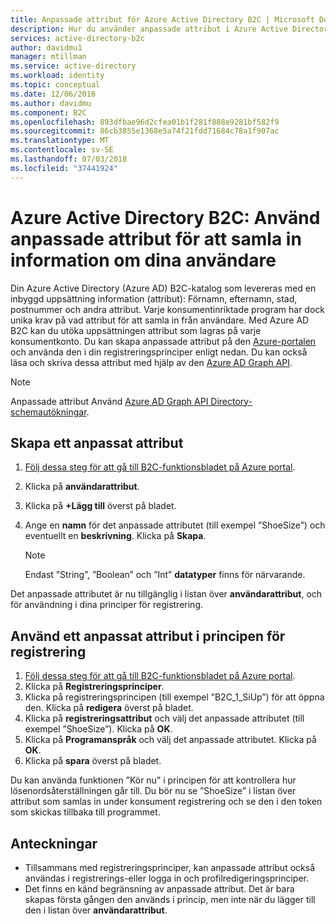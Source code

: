 ```yaml
---
title: Anpassade attribut för Azure Active Directory B2C | Microsoft Docs
description: Hur du använder anpassade attribut i Azure Active Directory B2C för att samla in information om dina användare.
services: active-directory-b2c
author: davidmu1
manager: mtillman
ms.service: active-directory
ms.workload: identity
ms.topic: conceptual
ms.date: 12/06/2016
ms.author: davidmu
ms.component: B2C
ms.openlocfilehash: 893dfbae96d2cfea01b1f281f888e9281bf582f9
ms.sourcegitcommit: 86cb3855e1368e5a74f21fdd71684c78a1f907ac
ms.translationtype: MT
ms.contentlocale: sv-SE
ms.lasthandoff: 07/03/2018
ms.locfileid: "37441924"
---
```

# <a name="azure-active-directory-b2c-use-custom-attributes-to-collect-information-about-your-consumers"></a>Azure Active Directory B2C: Använd anpassade attribut för att samla in information om dina användare
Din Azure Active Directory (Azure AD) B2C-katalog som levereras med en inbyggd uppsättning information (attribut): Förnamn, efternamn, stad, postnummer och andra attribut. Varje konsumentinriktade program har dock unika krav på vad attribut för att samla in från användare. Med Azure AD B2C kan du utöka uppsättningen attribut som lagras på varje konsumentkonto. Du kan skapa anpassade attribut på den [Azure-portalen](https://portal.azure.com/) och använda den i din registreringsprinciper enligt nedan. Du kan också läsa och skriva dessa attribut med hjälp av den [Azure AD Graph API](active-directory-b2c-devquickstarts-graph-dotnet.md).

> [!NOTE]
> Anpassade attribut Använd [Azure AD Graph API Directory-schemautökningar](https://msdn.microsoft.com/library/azure/ad/graph/howto/azure-ad-graph-api-directory-schema-extensions).
> 
> 

## <a name="create-a-custom-attribute"></a>Skapa ett anpassat attribut
1. [Följ dessa steg för att gå till B2C-funktionsbladet på Azure portal](active-directory-b2c-app-registration.md#navigate-to-b2c-settings).
2. Klicka på **användarattribut**.
3. Klicka på **+Lägg till** överst på bladet.
4. Ange en **namn** för det anpassade attributet (till exempel ”ShoeSize”) och eventuellt en **beskrivning**. Klicka på **Skapa**.
   
   > [!NOTE]
   > Endast ”String”, ”Boolean” och ”Int” **datatyper** finns för närvarande.
   > 
   > 

Det anpassade attributet är nu tillgänglig i listan över **användarattribut**, och för användning i dina principer för registrering.

## <a name="use-a-custom-attribute-in-your-sign-up-policy"></a>Använd ett anpassat attribut i principen för registrering
1. [Följ dessa steg för att gå till B2C-funktionsbladet på Azure portal](active-directory-b2c-app-registration.md#navigate-to-b2c-settings).
2. Klicka på **Registreringsprinciper**.
3. Klicka på registreringsprincipen (till exempel ”B2C_1_SiUp”) för att öppna den. Klicka på **redigera** överst på bladet.
4. Klicka på **registreringsattribut** och välj det anpassade attributet (till exempel ”ShoeSize”). Klicka på **OK**.
5. Klicka på **Programanspråk** och välj det anpassade attributet. Klicka på **OK**.
6. Klicka på **spara** överst på bladet.

Du kan använda funktionen ”Kör nu” i principen för att kontrollera hur lösenordsåterställningen går till. Du bör nu se ”ShoeSize” i listan över attribut som samlas in under konsument registrering och se den i den token som skickas tillbaka till programmet.

## <a name="notes"></a>Anteckningar
* Tillsammans med registreringsprinciper, kan anpassade attribut också användas i registrerings-eller logga in och profilredigeringsprinciper.
* Det finns en känd begränsning av anpassade attribut. Det är bara skapas första gången den används i princip, men inte när du lägger till den i listan över **användarattribut**.

